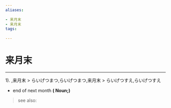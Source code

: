 ```yaml
---
aliases:
    
- 来月末
- 来月末
tags:
    
---
```


# 来月末
---
1).
,来月末 > らいげつまつ,らいげつまつ,来月末 > らいげつすえ,らいげつすえ

- end of next month
**( Noun;)**
> see also: 
            